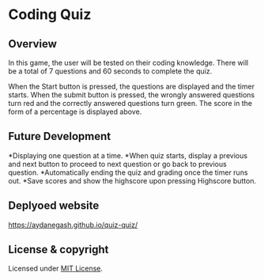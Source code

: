# Coding Quiz

## Overview

In this game, the user will be tested on their coding
knowledge. There will be a total of 7 questions and 60 seconds to complete
the quiz. 

When the Start button is pressed, the questions are displayed and the timer starts. 
When the submit button is pressed, the wrongly answered questions turn red and the 
correctly answered questions turn green. The score in the form of a percentage is displayed
above. 

## Future Development

*Displaying one question at a time. 
*When quiz starts, display a previous and next button 
to proceed to next question or go back to previous question. 
*Automatically ending the quiz and grading once the timer runs out. 
*Save scores and show the highscore upon pressing Highscore button.

## Deplyoed website
https://aydanegash.github.io/quiz-quiz/ 



## License & copyright

Licensed under [MIT License](License).


                    
